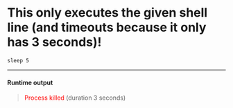 # This only executes the given shell line (and timeouts because it only has 3 seconds)!
```shell TIMEOUT 3
sleep 5
```


 --- 
 #### Runtime output  


 > <span style='color:red'>Process killed</span> (duration 3 seconds)